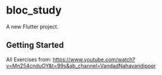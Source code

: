 # bloc_study

A new Flutter project.

## Getting Started

All Exercises from:
https://www.youtube.com/watch?v=Mn254cnduOY&t=99s&ab_channel=VandadNahavandipoor
